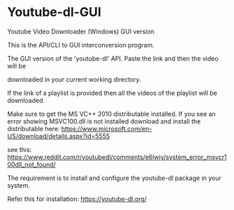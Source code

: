 # Youtube-dl-GUI
Youtube Video Downloader (Windows) GUI version

This is the API/CLI to GUI interconversion program.

The GUI version of the 'youtube-dl' API. Paste the link and then the video will be 

downloaded in your current working directory. 

If the link of a playlist is provided then all the videos of the playlist will be downloaded.

Make sure to get the MS VC++ 2010 distributable installed. If you see an error showing MSVC100.dll is not installed download and install the distributable here: https://www.microsoft.com/en-US/download/details.aspx?id=5555

see this: https://www.reddit.com/r/youtubedl/comments/e6lwjy/system_error_msvcr100dll_not_found/

The requirement is to install and configure the youtube-dl package in your system.

Refer this for installation: https://youtube-dl.org/
